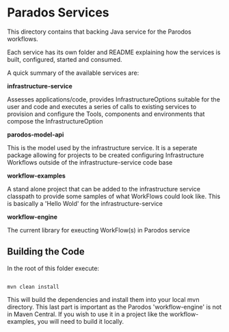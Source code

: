 # Parados Services

This directory contains that backing Java service for the Parodos workflows.

Each service has its own folder and README explaining how the services is built, configured, started and consumed.

A quick summary of the available services are:

**infrastructure-service**

Assesses applications/code, provides InfrastructureOptions suitable for the user and code and executes a series of calls to existing services to provision and configure the Tools, components and environments that compose the InfrastructureOption

**parodos-model-api**

This is the model used by the infrastructure service. It is a seperate package allowing for projects to be created configuring Infrastructure Workflows outside of the infrastructure-service code base

**workflow-examples**

A stand alone project that can be added to the infrastructure service classpath to provide some samples of what WorkFlows could look like. This is basically a 'Hello Wold' for the infrastructure-service

**workflow-engine**

The current library for exeucting WorkFlow(s) in Parodos service


## Building the Code

In the root of this folder execute:

```shell

mvn clean install

```

This will build the dependencies and install them into your local mvn directory. This last part is important as the Parodos 'workflow-engine' is not in Maven Central. If you wish to use it in a project like the workflow-examples, you will need to build it locally.
